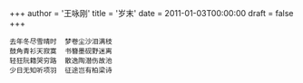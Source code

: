 +++
author = '王咏刚'
title = '岁末'
date = 2011-01-03T00:00:00
draft = false
+++

<div class="poem">

```
去年冬尽雪晴时  梦卷尘沙泪满枝
鼓角青衫天寂寞  书簪墨砚野迷离
轻狂阮籍哭穷路  散逸陶潜伤故池
少日无知听项羽  征途岂有柏梁诗
```

</div>
